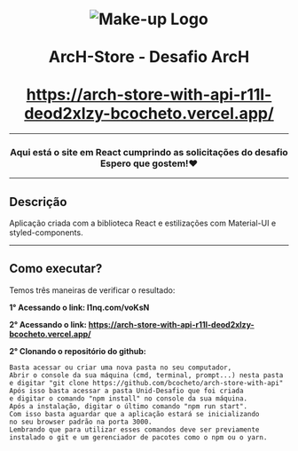 <h1 align="center">
<br>
  <img alt="Make-up Logo" src="https://github.com/bcocheto/arch-store-with-api/img.png" />
  <br>
  <br>
  ArcH-Store - Desafio ArcH
  <br>
  <br>
  <a target="_blank" href="https://arch-store-with-api-r11l-deod2xlzy-bcocheto.vercel.app/">https://arch-store-with-api-r11l-deod2xlzy-bcocheto.vercel.app/</a>
</h1>

---
<h3 align="center">Aqui está o site em React cumprindo as solicitações do desafio<br>Espero que gostem!❤</h3>

---

## Descrição


Aplicação criada com a biblioteca React e estilizações com Material-UI e styled-components.

---

## Como executar?

Temos três maneiras de verificar o resultado:

**1° Acessando o link: l1nq.com/voKsN**

**2° Acessando o link: https://arch-store-with-api-r11l-deod2xlzy-bcocheto.vercel.app/**

**2° Clonando o repositório do github:**

    Basta acessar ou criar uma nova pasta no seu computador,
    Abrir o console da sua máquina (cmd, terminal, prompt...) nesta pasta
    e digitar "git clone https://github.com/bcocheto/arch-store-with-api"
    Após isso basta acessar a pasta Unid-Desafio que foi criada
    e digitar o comando "npm install" no console da sua máquina.
    Após a instalação, digitar o último comando "npm run start".
    Com isso basta aguardar que a aplicação estará se inicializando 
    no seu browser padrão na porta 3000.
    Lembrando que para utilizar esses comandos deve ser previamente instalado o git e um gerenciador de pacotes como o npm ou o yarn.